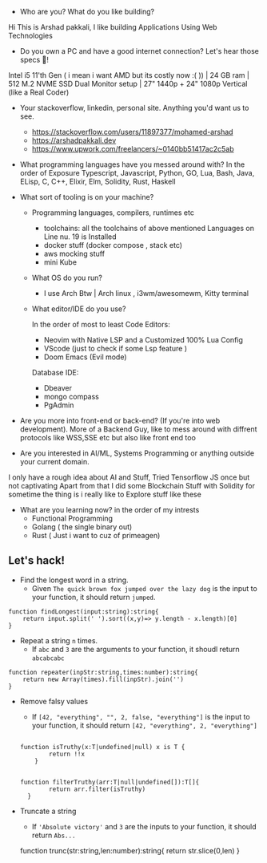 - Who are you? What do you like building?

Hi This is Arshad pakkali, I like building Applications Using Web Technologies

- Do you own a PC and have a good internet
  connection? Let's hear those specs 💪!

Intel i5 11'th Gen ( i mean i want AMD but its costly now :( )) | 24 GB ram | 512 M.2 NVME SSD
Dual Monitor setup | 27" 1440p + 24" 1080p Vertical (like a Real Coder)

- Your stackoverflow, linkedin, personal site.
  Anything you'd want us to see.

  - https://stackoverflow.com/users/11897377/mohamed-arshad
  - https://arshadpakkali.dev
  - https://www.upwork.com/freelancers/~0140bb51417ac2c5ab

- What programming languages have you messed around with?
  In the order of Exposure
  Typescript, Javascript, Python, GO, Lua, Bash, Java, ELisp, C, C++, Elixir, Elm, Solidity, Rust, Haskell

- What sort of tooling is on your machine?

  - Programming languages, compilers, runtimes etc

    - toolchains: all the toolchains of above mentioned Languages on Line nu. 19 is Installed
    - docker stuff (docker compose , stack etc)
    - aws mocking stuff
    - mini Kube

  - What OS do you run?

    - I use Arch Btw | Arch linux , i3wm/awesomewm, Kitty terminal

  - What editor/IDE do you use?

    In the order of most to least
    Code Editors:

    - Neovim with Native LSP and a Customized 100% Lua Config
    - VScode (just to check if some Lsp feature )
    - Doom Emacs (Evil mode)

    Database IDE:

    - Dbeaver
    - mongo compass
    - PgAdmin

- Are you more into front-end or back-end? (If you're
  into web development).
  More of a Backend Guy, like to mess around with diffrent protocols like WSS,SSE etc
  but also like front end too

- Are you interested in AI/ML, Systems Programming
  or anything outside your current domain.

I only have a rough idea about AI and Stuff, Tried Tensorflow JS once but not captivating Apart from that I did some Blockchain Stuff with Solidity for sometime
the thing is i really like to Explore stuff like these

- What are you learning now?
  in the order of my intrests
  - Functional Programming
  - Golang ( the single binary out)
  - Rust ( Just i want to cuz of primeagen)

## Let's hack!

- Find the longest word in a string.
  - Given `The quick brown fox jumped over the lazy dog` is the input to your function, it should return `jumped`.

```
function findLongest(input:string):string{
    return input.split(' ').sort((x,y)=> y.length - x.length)[0]
}
```

- Repeat a string `n` times.
  - If `abc` and `3` are the arguments to your function, it shoudl return `abcabcabc`

```
function repeater(inpStr:string,times:number):string{
    return new Array(times).fill(inpStr).join('')
}

```

- Remove falsy values

  - If `[42, "everything", "", 2, false, "everything"]` is the input to your function, it should return `[42, "everything", 2, "everything"]`

  ```

  function isTruthy(x:T|undefined|null) x is T {
          return !!x
      }


  function filterTruthy(arr:T|null|undefined[]):T[]{
          return arr.filter(isTruthy)
    }

  ```

- Truncate a string

  - If `'Absolute victory'` and `3` are the inputs to
    your function, it should return `Abs...`

  function trunc(str:string,len:number):string{
  return str.slice(0,len)
  }
